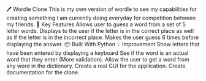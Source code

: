 🖊️ Wordle Clone
This is my own version of wordle to see my capabilities for creating something I am currently doing everyday for competition between my friends.
🚀 Key Features
Allows user to guess a word from a set of 5 letter words. 
Displays to the user if the letter is in the correct place as well as if the letter is in the incorrect place.
Makes the user guess 6 times before displaying the answer.
📦 Built With
Python
💡 Improvement
Show letters that have been entered by displaying a keyboard
See if the word is an actual word that they enter (More validation).
Allow the user to get a word from any word in the dictionary.
Create a real GUI for the application.
Create documentation for the clone.
